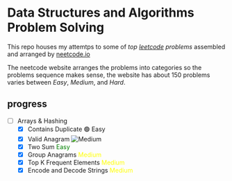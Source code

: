 # Data Structures and Algorithms Problem Solving

  This repo houses my attemtps to some of *top [leetcode](https://leetcode.com/) problems* assembled and arranged by [neetcode.io](https://neetcode.io/)

The neetcode website arranges the problems into categories so the problems sequence makes sense, the website has about 150 problems varies between *Easy*, *Medium*, and *Hard*.

## progress

- [ ] Arrays & Hashing
  - [x] Contains Duplicate 🟢 Easy
  - [x] Valid Anagram ![Medium](https://img.shields.io/badge/-Medium-yellow)
  - [x] Two Sum <span style="color: green;">Easy</span>
  - [x] Group Anagrams <span style="color: yellow;">Medium</span>
  - [x] Top K Frequent Elements <span style="color: yellow;">Medium</span>
  - [x] Encode and Decode Strings <span style="color: yellow;">Medium</span>
